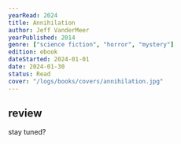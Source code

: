 ```yaml
---
yearRead: 2024
title: Annihilation
author: Jeff VanderMeer
yearPublished: 2014
genre: ["science fiction", "horror", "mystery"]
edition: ebook
dateStarted: 2024-01-01
date: 2024-01-30
status: Read
cover: "/logs/books/covers/annihilation.jpg"
---
```


## review

stay tuned?